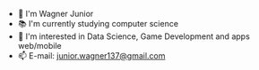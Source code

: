 - 👋 I'm Wagner Junior
- 📚 I'm currently studying computer science
- 👀 I'm interested in Data Science, Game Development and apps web/mobile
- 📫 E-mail: junior.wagner137@gmail.com
